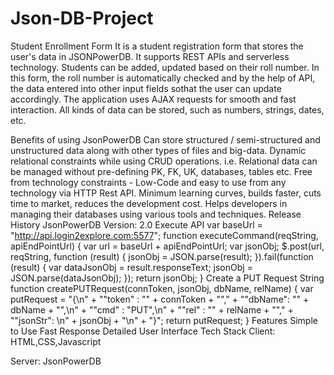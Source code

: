 # Json-DB-Project
Student Enrollment Form
It is a student registration form that stores the user's data in JSONPowerDB. It supports REST APIs and serverless technology. Students can be added, updated based on their roll number. In this form, the roll number is automatically checked and by the help of API, the data entered into other input fields sothat the user can update accordingly. The application uses AJAX requests for smooth and fast interaction. All kinds of data can be stored, such as numbers, strings, dates, etc.

Benefits of using JsonPowerDB
Can store structured / semi-structured and unstructured data along with other types of files and big-data.
Dynamic relational constraints while using CRUD operations. i.e. Relational data can be managed without pre-defining PK, FK, UK, databases, tables etc.
Free from technology constraints - Low-Code and easy to use from any technology via HTTP Rest API.
Minimum learning curves, builds faster, cuts time to market, reduces the development cost.
Helps developers in managing their databases using various tools and techniques.
Release History
JsonPowerDB
Version: 2.0
Execute API
var baseUrl = "http://api.login2explore.com:5577";
function executeCommand(reqString, apiEndPointUrl) {
    var url = baseUrl + apiEndPointUrl;
    var jsonObj;
    $.post(url, reqString, function (result) {
        jsonObj = JSON.parse(result);
    }).fail(function (result) {
        var dataJsonObj = result.responseText;
        jsonObj = JSON.parse(dataJsonObj);
    });
    return jsonObj;
}
Create a PUT Request String
function createPUTRequest(connToken, jsonObj, dbName, relName) {
    var putRequest = "{\n"
            + "\"token\" : \""
            + connToken
            + "\","
            + "\"dbName\": \""
            + dbName
            + "\",\n" + "\"cmd\" : \"PUT\",\n"
            + "\"rel\" : \""
            + relName + "\","
            + "\"jsonStr\": \n"
            + jsonObj
            + "\n"
            + "}";
    return putRequest;
}
Features
Simple to Use
Fast Response
Detailed User Interface
Tech Stack
Client: HTML,CSS,Javascript

Server: JsonPowerDB



